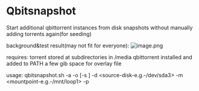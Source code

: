 # Qbitsnapshot
Start additional qbittorrent instances from disk snapshots without manually adding torrents again(for seeding)

background&test result(may not fit for everyone):
![image.png](https://i.loli.net/2020/08/03/X275ZxYwan9TWlC.png)

requires:
    torrent stored at subdirectories in /media
    qbittorrent installed and added to PATH
    a few gib space for overlay file
    
usage:
    qbitsnapshot.sh -a <qb-cpu-affinity> -o </path-to-overlay-file> [-s <overlay-size-in-gib>] -d <source-disk-e.g.-/dev/sda3> -m <mountpoint-e.g.-/mnt/loop1> -p <qb-webui-port>
